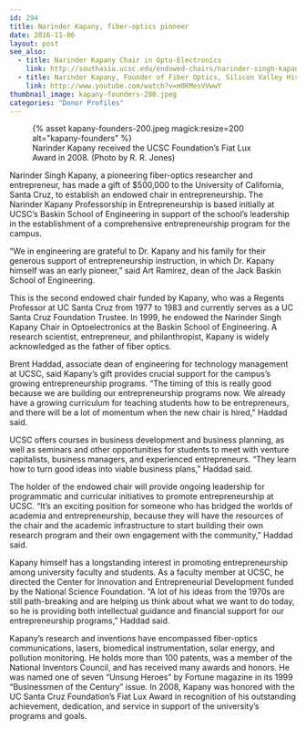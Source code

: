```yaml
---
id: 294
title: Narinder Kapany, fiber-optics pioneer
date: 2016-11-06
layout: post
see_also:
  - title: Narinder Kapany Chair in Opto-Electronics
    link: http://southasia.ucsc.edu/endowed-chairs/narinder-singh-kapany.html
  - title: Narinder Kapany, Founder of Fiber Optics, Silicon Valley Historical Association (Video)
    link: http://www.youtube.com/watch?v=m0KMesVVwwY
thumbnail_image: kapany-founders-200.jpeg
categories: "Donor Profiles"
---
```

<figure class="inline-image right">
{% asset kapany-founders-200.jpeg magick:resize=200 alt="kapany-founders" %}<figcaption>Narinder Kapany received the UCSC Foundation&#8217;s Fiat Lux Award in 2008. (Photo by R. R. Jones)</figcaption></figure>

Narinder Singh Kapany, a pioneering fiber-optics researcher and entrepreneur, has made a gift of $500,000 to the University of California, Santa Cruz, to establish an endowed chair in entrepreneurship. The Narinder Kapany Professorship in Entrepreneurship is based initially at UCSC&#8217;s Baskin School of Engineering in support of the school&#8217;s leadership in the establishment of a comprehensive entrepreneurship program for the campus.

&#8220;We in engineering are grateful to Dr. Kapany and his family for their generous support of entrepreneurship instruction, in which Dr. Kapany himself was an early pioneer,&#8221; said Art Ramirez, dean of the Jack Baskin School of Engineering.

This is the second endowed chair funded by Kapany, who was a Regents Professor at UC Santa Cruz from 1977 to 1983 and currently serves as a UC Santa Cruz Foundation Trustee. In 1999, he endowed the Narinder Singh Kapany Chair in Optoelectronics at the Baskin School of Engineering. A research scientist, entrepreneur, and philanthropist, Kapany is widely acknowledged as the father of fiber optics.

Brent Haddad, associate dean of engineering for technology management at UCSC, said Kapany&#8217;s gift provides crucial support for the campus&#8217;s growing entrepreneurship programs. &#8220;The timing of this is really good because we are building our entrepreneurship programs now. We already have a growing curriculum for teaching students how to be entrepreneurs, and there will be a lot of momentum when the new chair is hired,&#8221; Haddad said.

UCSC offers courses in business development and business planning, as well as seminars and other opportunities for students to meet with venture capitalists, business managers, and experienced entrepreneurs. &#8220;They learn how to turn good ideas into viable business plans,&#8221; Haddad said.

The holder of the endowed chair will provide ongoing leadership for programmatic and curricular initiatives to promote entrepreneurship at UCSC. &#8220;It&#8217;s an exciting position for someone who has bridged the worlds of academia and entrepreneurship, because they will have the resources of the chair and the academic infrastructure to start building their own research program and their own engagement with the community,&#8221; Haddad said.

Kapany himself has a longstanding interest in promoting entrepreneurship among university faculty and students. As a faculty member at UCSC, he directed the Center for Innovation and Entrepreneurial Development funded by the National Science Foundation. &#8220;A lot of his ideas from the 1970s are still path-breaking and are helping us think about what we want to do today, so he is providing both intellectual guidance and financial support for our entrepreneurship programs,&#8221; Haddad said.

Kapany&#8217;s research and inventions have encompassed fiber-optics communications, lasers, biomedical instrumentation, solar energy, and pollution monitoring. He holds more than 100 patents, was a member of the National Inventors Council, and has received many awards and honors. He was named one of seven &#8220;Unsung Heroes&#8221; by Fortune magazine in its 1999 &#8220;Businessmen of the Century&#8221; issue. In 2008, Kapany was honored with the UC Santa Cruz Foundation&#8217;s Fiat Lux Award in recognition of his outstanding achievement, dedication, and service in support of the university&#8217;s programs and goals.
